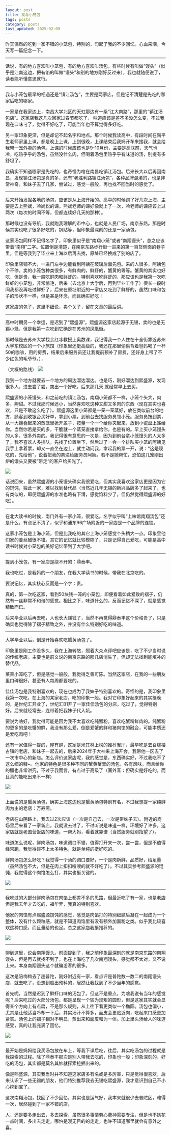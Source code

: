 ```yaml
---
layout: post
title: 我与小笼包
tags: posts
category: posts
last_updated: 2025-02-09
---
```


昨天偶然的吃到一家不错的小笼包，特别的，勾起了我的不少回忆。心血来潮，今天写一篇纪念一下。

---

话说，有的地方喜欢叫小笼包，有的地方喜欢叫汤包，有些时候有叫做“馒头”（似乎是江南这边，把有馅的叫做“馒头”和别的地方刚好反过来），我也就随便说了，读者能听懂意思就行。

---

我与小笼包最早的相遇还是“镇江汤包”，主要是两家店，但是记不清楚是先吃的哪家后吃的哪家。

一家是在我家边上，南昌大学北区的天虹那边有一条“江大南路”，那里的“镇江汤包店”。这家店我这几次回家过春节都吃了，
味道应该是差不多没怎么变，不过我现在口味刁了，觉得不好吃了，可能当年也不算觉得多好吃。

另一家印象更深，但是却记不起名字和地点。那个时候我读高中，有段时间在陶平生老师家里上课，都是晚上上课，上到很晚，上课结束后我妈开车来接我，就会给我带一笼外卖的汤包。上课的时候应该也是9-10月份，主要是高联前，天气也冷，吃热乎乎的汤包，虽然没什么肉，但喝着汤包里热乎乎有味道的汤，别提有多舒坦了。

我确实不知道哪家是先吃的，也奇怪为啥在南昌吃镇江汤包。后来长大以后再回南昌，发现镇江汤包是真的多，还有“老胜利路镇江汤包”，各种品牌混淆的，也是非常神奇。和妹子去了几家，尝试过，感觉一般般，再也找不回当时的感觉了。

--- 

后来开始发掘各地的汤包，应该是从上海开始的。高中的时候跑了好几次上海，主要是去上熊斌，冷岗松的课。熊斌老师的课好像就上了一次，冷老师的课应该上过两次（每次的时间不等，但都连续好几天的那种）。

那时候也没有导航，我就跑我理解的市中心，也就是人民广场，南京东路。那是时候其实也吃了很多好吃的，锅贴等，但印象最深刻的还是一家汤包。

这家汤包同样不记得名字了，印象里似乎是“南翔小笼”或者“南翔馒头”，总之应该带着“南翔”二字。位置倒是清楚，在南京东路步行街一进来的第一百货侧面的巷子里，但是等我到了毕业来上海以后再去找，原址已经换成了别的店了。

印象里店铺不大，一进门左手边能看到阿姨在玻璃后面先包。来的人很多，阿姨包个不停。卖的小笼包种类很多，有鲜肉的，鲜虾的，蟹黄的等等。蟹黄的其实也好吃，但是贵，我一般吃鲜肉和鲜虾的。特别喜欢吃鲜虾的，那应该也是我第一次吃鲜虾的小笼包，非常惊艳，后来（去北京上大学后，再到毕业工作了）很长一段时间我都没再吃过鲜虾了，后来在原址附近的一家店又吃到了鲜虾的，虽然口味和包子的形状不一样，但是甚是怀念，而且确实好吃！

这家店的包子，这里不细说，卖个关子，留在文章的最后讲。

---

高中时期另一个幸运，是迟到了“熙盛源”。熙盛源这家店起源于无锡，卖的也是无锡小笼，但是我第一次吃到它确是在苏州的凤凰街。

那时候是去苏州大学找余红冰教授上奥数课，我记得我一个人住在十全街靠近苏州大学东校区的一个小旅馆（印象里还挺高级的，我还在那里偷偷背着爸妈喝了一杯50的咖啡，用的房费，结果后来服务员还让我提前预补了房费，还好身上带了不少红色的毛爷爷。），

（大概的路线）
![](/images/2025-02-09/xsy-1.png)

我到一个地方就要去一个地方的周边溜达溜达。也是巧，刚好溜达到熙盛源，发现很多人，进去尝了尝，突出一个好吃，后来那几天
就经常早上去买。

熙盛源的小笼馒头，和之前吃的镇江汤包，南翔小笼都不一样，小笼个头大，肉多，齁甜。不过我那时候还小，当然喜欢吃这种又甜又多肉的东西（现在其实也喜欢，只是不敢这么吃了）。熙盛源这里小笼都是一笼一笼蒸好，放在类似前台的地方，顾客到收银台买好单，拿到小票，到前台去找服务员领小笼。服务员按到票，从一大摞叠起来的蒸笼里掀开盖子，按量一个一个给你夹起来，放到小瓷盘上递给你。当然你若是买的多，干脆就一个蒸笼直接拿给你，也是有的。早上买小笼馒头的人多，很多外卖的。我记得很有意思的一次是，因为到前台拿小笼馒头的人太多了，我不喜欢人多排队，先找了位置坐下，然后过了一会一个排队买小笼的阿姨见我手上拿着票，却又一直坐在边上，就主动问我，拿起我的票一开，说：“这是现吃的，先给他”，说着把我的票递给服务员阿姨。若不是她帮忙，恐怕这几笼刚出炉的馒头又要被“带走”的客户给买光了。

![](/images/2025-02-09/xsy-3.jpg)

话说回来，虽然熙盛源的小笼馒头确实我很爱吃，但其实我喜欢这家店更是因为它的馄饨，独此一家，难以找到替代品（当然近几年无锡的新兴品牌多了起来了，也有类似的，即便熙盛源的水准也略有下滑，感觉馅料少了，但仍然觉得熙盛源的好吃）。

---

在北大读书的时候，南门外有一家小笼，很爱吃。名字似乎叫“上味馆南翔汤包”还是什么，有点记不清了，似乎和浦东96广场附近的一家店是一个品牌的连锁。

这家小笼包是上海小笼，但是比我吃的其它上海小笼感觉个头稍大一点。印象里他们家的姜丝醋很不错。其它的记忆就比较模糊了，只是记得自己爱吃，可能是高中读书时候对小笼包的美好记忆带到了大学吧。

---

提到小笼包，有一家店是绕不开的：鼎泰丰。

我也吃过，是我妈的一个朋友，在我大学读书的时候，带我在北京吃的。

要说记忆，其实核心反而是一个字：贵。

真的，第一次吃这家，看到50块钱一笼的小笼包，即便看着如此紧致的褶子，仍然有一丝非常不和谐的感觉。相比之下，味道什么的，反而记忆不深了，就是感觉精致而已。

后来毕业以后再去吃，人也长大赚钱了，当然不再觉得鼎泰丰这个价格贵了，只是确实也觉得除了褶子精致之外，并没有什么特别好吃的味道。

---

大学毕业以后，倒是开始喜欢吃蟹黄汤包了。

印象里是刚工作没多久，我在上海转悠，照着大众点评吧应该是，吃了不少当时说的传统老店。主要也是前文说的南京东路的那几店消失了，但却无法找到能填补的替代品。

莱莱小笼吃了，但是感觉一般般，我觉得乏善可陈。当然这家店，在我的一些朋友里口碑很好，甚至有人每周都要吃的。

佳佳汤包是我特别喜欢的，现在也成为了我妹子特别喜欢的。奇怪的是，我印象里我第一次吃，在上海的某家老店，吃的印象一般。我对它印象好起来的其实挺晚的，是世纪汇开业了，世纪汇B1开了一家佳佳汤包的分店，吃过了，觉得特别好。后来就经常去，连带着把我妹子代入坑。

要说为啥好，我觉得可能是因为我不太喜欢吃纯蟹粉，喜欢吃蟹粉鲜肉的。纯蟹粉的更多的是吃蟹的鲜，我没有那么爱，倒是爱蟹的鲜和猪肉馅的融合，可能本质还是爱吃肉吧！

还有一家值得一提的，屋有鲜，这家是米其林上榜的推荐餐厅，最早吃是去召稼楼古镇的老店，和妹子一起去的，后来2024年于大神来上海开会，我带他一区去了一次市中心的新店。怎么评价这家店呢，我的感觉是，东西确实好，不过我吃不了这么细的糠~。他家的特色是很多种不同的蟹黄蟹膏的汤包，各有风味，而且给你的醋也非常讲究，不过于我而言，有点过于高级了（画外音：但确实是好吃的，而且真的能吃出来不一样）

![](/images/2025-02-09/wyx-1.jpg)


---

上面说的是蟹黄汤包，确实上海这边也是蟹黄汤包特别有名，不过我想提一家纯鲜肉为主的老店：万寿斋。

老店在山阴路上，我去过2次应该（一次是自己去，一次是带妹子去）。附近的商场里后来看了一家新店，我就没去过了，不过听说是味道一样，环境好了许多。这家店就是老国营饭店的味道，一帮大妈，看着就靠谱（当然服务就别指望了）。

味道怎么说呢，鲜肉汤包，味道调口不错，值得打开来一次，尝一尝，但是不值得经常跑，我觉得谈不上太多特色，就是单纯的挺好吃的。

鲜肉汤包怎么好吃？我觉得一个汤的调口要好，一个是肉新鲜，品质好，给足量（虽然汤包不大，但是在肉上扣扣嗖嗖的就不好吃了）。不过其实参考熙盛源的馄饨，我觉得这个肉馅怎么打，其实也挺关键的。

![](/images/2025-02-09/wsz.jpg)

---

我吃过的大部分鲜肉汤包在肉馅上都差不多的思路，但最近吃了有一家，也是老店但是我去年才去吃的，福华弄，我真的特别喜欢。

他家的肉馅有点熙盛源馄饨的感觉，感觉是肉馅打的特别细腻后凝在一起成为一个整体，没有什么颗粒感，就是不知道肉馅里有没有额外加面粉之类。似乎我比较喜欢这种口感，而且量给的也足。总之这家店我挺推荐的。

![](/images/2025-02-09/fhn-1.jpg)

---

聊到这里，说会南翔馒头。前面提到了，我之前印象最深刻的就是南京东路的南翔馒头，但是再去就找不到了，也在上海吃了几次南翔馒头，感觉都不太对，又不说上来。本身南翔馒头这个就骗游客的很多。

这次是陪梅梅去了趟普陀，刚好附近有一家，看点评是普陀数一数二的南翔馒头店，就去吃了，没想到超出预料的，居然让我找到了不少当年的感觉。

首先呢，当然是迟到了鲜虾口味的汤包了。但这不是重点，为啥我说有当年的感觉呢？后来吃过的大部分汤包，都是呈现一个较为规矩的圆形，但是这家其实就会显得某个方向上有点扁，不是那么规则，从上往下看更类似一个椭圆。汤包也偏小，尤其是让他适当冷却一下后，其实汤汁不算多，面皮会更贴近肉，吃起来口感更加紧实。汤包上的褶子相对不明显，蒸出来和面皮和为一体。加上里头汤给人的味道感受，真的让我充满了回忆。

![](/images/2025-02-09/nx-3.jpg)

---

最开始是妈妈给我买汤包放在车上，等我下课后吃，往后，其实吃汤包的过程就是我探索的过程。除了鼎泰丰那次是别人带我去吃的，印象也一般；印象深刻的，好吃的汤包，其实都是莫名其妙就探索挖掘出来的。

像是熙盛源，其实我当时并不知道这家店多有名或是多厉害，只是觉得很喜欢，后来认识了一些无锡的朋友，他们特别推荐我去无锡吃熙盛源，我才意识到自己不小心挖到宝了。

这次南翔汤包，找回了不少回忆，其实也是运气好，我本来就很少去普陀区，难得一次，居然碰到了一家不错的店。

人，还是要多走出去，多去探索，虽然很多事情劳心费神需要专注，但是也不妨花一点时间，多出去走走，哪怕是漫无目的的走走，也许不知道哪里就会有意外之喜。